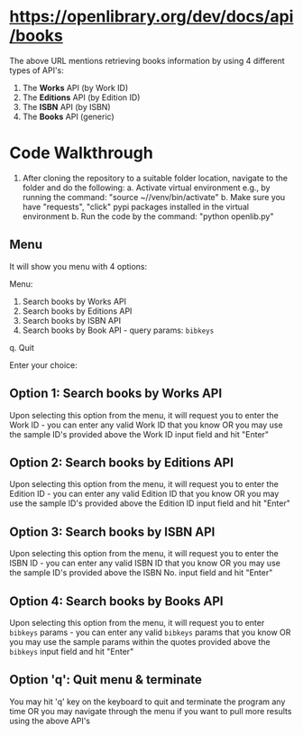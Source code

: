 # https://openlibrary.org/dev/docs/api/books

The above URL mentions retrieving books information by using 4 different types of API's:

1.  The  **Works**  API (by Work ID)
2.  The  **Editions**  API (by Edition ID)
3.  The  **ISBN**  API (by ISBN)  
4.  The  **Books**  API (generic)


# Code Walkthrough

1. After cloning the repository to a suitable folder location, navigate to the folder and do the following:
	a. Activate virtual environment e.g., by running the command: "source ~/<foldername>/venv/bin/activate"
	b. Make sure you have "requests", "click" pypi packages installed in the virtual environment
	b. Run the code by the command: "python openlib.py"

## Menu

It will show you menu with 4 options:

Menu:
1. Search books by Works API
2. Search books by Editions API
3. Search books by ISBN API
4. Search books by Book API - query params: `bibkeys`

  q. Quit

Enter your choice: 

## Option 1: Search books by Works API

Upon selecting this option from the menu, it will request you to enter the Work ID - you can enter any valid Work ID that you know OR you may use the sample ID's provided above the Work ID input field and hit "Enter"


## Option 2: Search books by Editions API

Upon selecting this option from the menu, it will request you to enter the Edition ID - you can enter any valid Edition ID that you know OR you may use the sample ID's provided above the Edition ID input field and hit "Enter"

## Option 3: Search books by ISBN API

Upon selecting this option from the menu, it will request you to enter the ISBN ID - you can enter any valid ISBN ID that you know OR you may use the sample ID's provided above the ISBN No. input field and hit "Enter"

## Option 4: Search books by Books API

Upon selecting this option from the menu, it will request you to enter `bibkeys` params - you can enter any valid `bibkeys` params that you know OR you may use the sample params within the quotes provided above the `bibkeys` input field and hit "Enter"

## Option 'q': Quit menu & terminate

You may hit 'q' key on the keyboard to quit and terminate the program any time OR you may navigate through the menu if you want to pull more results using the above API's
